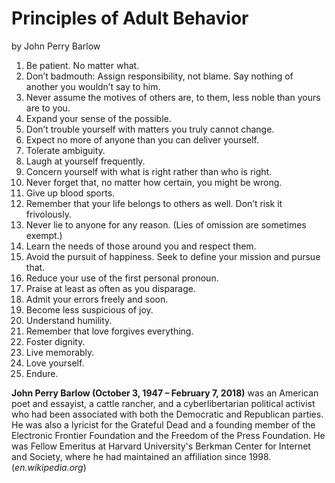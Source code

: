 Principles of Adult Behavior
===
by John Perry Barlow

1. Be patient. No matter what.
2. Don’t badmouth: Assign responsibility, not blame. Say nothing of another you wouldn’t say to him.
3. Never assume the motives of others are, to them, less noble than yours are to you.
4. Expand your sense of the possible.
5. Don’t trouble yourself with matters you truly cannot change.
6. Expect no more of anyone than you can deliver yourself.
7. Tolerate ambiguity.
8. Laugh at yourself frequently.
9. Concern yourself with what is right rather than who is right.
10. Never forget that, no matter how certain, you might be wrong.
11. Give up blood sports.
12. Remember that your life belongs to others as well. Don’t risk it frivolously.
13. Never lie to anyone for any reason. (Lies of omission are sometimes exempt.)
14. Learn the needs of those around you and respect them.
15. Avoid the pursuit of happiness. Seek to define your mission and pursue that.
16. Reduce your use of the first personal pronoun.
17. Praise at least as often as you disparage.
18. Admit your errors freely and soon.
19. Become less suspicious of joy.
20. Understand humility.
21. Remember that love forgives everything.
22. Foster dignity.
23. Live memorably.
24. Love yourself.
25. Endure.

**John Perry Barlow (October 3, 1947 – February 7, 2018)** was an American poet and essayist, a cattle rancher, and a cyberlibertarian political activist who had been associated with both the Democratic and Republican parties. He was also a lyricist for the Grateful Dead and a founding member of the Electronic Frontier Foundation and the Freedom of the Press Foundation. He was Fellow Emeritus at Harvard University's Berkman Center for Internet and Society, where he had maintained an affiliation since 1998. (_en.wikipedia.org_)